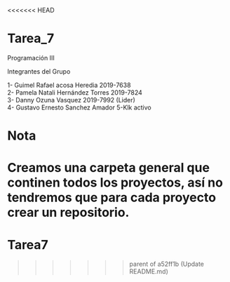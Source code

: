 <<<<<<< HEAD
# Tarea_7
Programación III 

 Integrantes del Grupo
 
 1- Guimel Rafael acosa Heredia 2019-7638 <br>
 2- Pamela Natali Hernández Torres 2019-7824 <br>
 3- Danny Ozuna Vasquez 2019-7992 (Lider) <br>
 4- Gustavo Ernesto Sanchez Amador
 5-Klk activo
 
 # Nota 
 Creamos una carpeta general que continen todos los proyectos, así no tendremos que para cada proyecto crear un repositorio.
=======
# Tarea7
>>>>>>> parent of a52ff1b (Update README.md)
